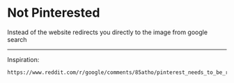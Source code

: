 # Not Pinterested

Instead of the website redirects you directly to the image from google search

---

Inspiration:
```
https://www.reddit.com/r/google/comments/85atho/pinterest_needs_to_be_removed_from_google_imo/
```
